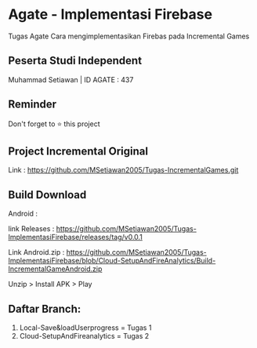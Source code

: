# Agate - Implementasi Firebase

Tugas Agate Cara mengimplementasikan Firebas pada Incremental Games

## Peserta Studi Independent

Muhammad Setiawan | ID AGATE : 437

## Reminder

Don't forget to ⭐️ this project

## Project Incremental Original

Link : https://github.com/MSetiawan2005/Tugas-IncrementalGames.git

## Build Download

Android : 

link Releases : https://github.com/MSetiawan2005/Tugas-ImplementasiFirebase/releases/tag/v0.0.1 

Link Android.zip : https://github.com/MSetiawan2005/Tugas-ImplementasiFirebase/blob/Cloud-SetupAndFireAnalytics/Build-IncrementalGameAndroid.zip

Unzip > Install APK > Play

## Daftar Branch:

1. Local-Save&loadUserprogress = Tugas 1
2. Cloud-SetupAndFireanalytics = Tugas 2